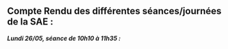 ## __Compte Rendu des différentes séances/journées de la SAE :__

  __*Lundi 26/05, séance de 10h10 à 11h35 :*__

